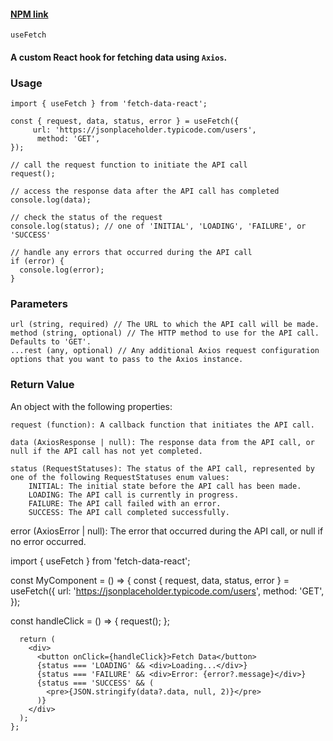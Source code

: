 #### [NPM link](https://www.npmjs.com/package/fetch-data-react "package link in npm")

`useFetch`

#### A custom React hook for fetching data using `Axios`.

### Usage

    import { useFetch } from 'fetch-data-react';

    const { request, data, status, error } = useFetch({
         url: 'https://jsonplaceholder.typicode.com/users',
          method: 'GET',
    });

    // call the request function to initiate the API call
    request();

    // access the response data after the API call has completed
    console.log(data);

    // check the status of the request
    console.log(status); // one of 'INITIAL', 'LOADING', 'FAILURE', or 'SUCCESS'

    // handle any errors that occurred during the API call
    if (error) {
      console.log(error);
    }

### Parameters

    url (string, required) // The URL to which the API call will be made.
    method (string, optional) // The HTTP method to use for the API call. Defaults to 'GET'.
    ...rest (any, optional) // Any additional Axios request configuration options that you want to pass to the Axios instance.

### Return Value

An object with the following properties:

    request (function): A callback function that initiates the API call.

    data (AxiosResponse | null): The response data from the API call, or null if the API call has not yet completed.

    status (RequestStatuses): The status of the API call, represented by one of the following RequestStatuses enum values:
        INITIAL: The initial state before the API call has been made.
        LOADING: The API call is currently in progress.
        FAILURE: The API call failed with an error.
        SUCCESS: The API call completed successfully.

error (AxiosError | null): The error that occurred during the API call, or null if no error occurred.

import { useFetch } from 'fetch-data-react';

const MyComponent = () => {
const { request, data, status, error } = useFetch({
url: 'https://jsonplaceholder.typicode.com/users',
method: 'GET',
});

const handleClick = () => {
request();
};

      return (
        <div>
          <button onClick={handleClick}>Fetch Data</button>
          {status === 'LOADING' && <div>Loading...</div>}
          {status === 'FAILURE' && <div>Error: {error?.message}</div>}
          {status === 'SUCCESS' && (
            <pre>{JSON.stringify(data?.data, null, 2)}</pre>
          )}
        </div>
      );
    };
